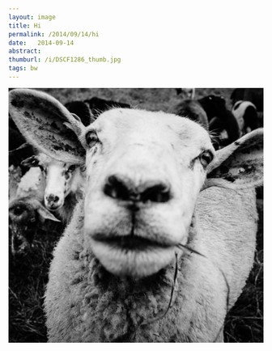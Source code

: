 ```yaml
---
layout: image
title: Hi
permalink: /2014/09/14/hi
date:   2014-09-14
abstract: 
thumburl: /i/DSCF1286_thumb.jpg
tags: bw
---
```

![](/i/DSCF1286.jpg)

